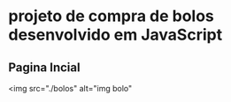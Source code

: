 # projeto de compra de bolos desenvolvido em JavaScript

## Pagina Incial

<img src="./bolos" alt="img bolo"